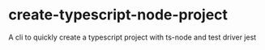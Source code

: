 # create-typescript-node-project
A cli to quickly create a typescript project with ts-node and test driver jest
